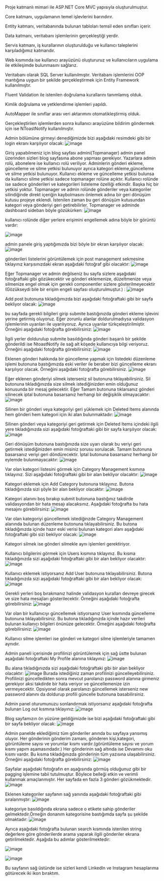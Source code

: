 Proje katmanlı mimari ile ASP.NET Core MVC yapısıyla oluşturulmuştur.

Core katmanı, uygulamanın temel işlevlerini barındırır.

Entity katmanı, veritabanında bulunan tabloları temsil eden sınıfları içerir.

Data katmanı, veritabanı işlemlerinin gerçekleştiği yerdir.

Servis katmanı, iş kurallarının oluşturulduğu ve kullanıcı taleplerini karşıladığımız katmandır.

Web kısmında ise kullanıcı arayüzünü oluştururuz ve kullanıcıların uygulama ile etkileşimde
bulunmasını sağlarız.

Veritabanı olarak SQL Server kullanılmıştır.
Veritabanı işlemlerini OOP mantığına uygun bir şekilde gerçekleştirmek için Entity Framework kullanılmıştır.

Fluent Validation ile istenilen doğrulama kurallarını tanımlamış olduk.

Kimlik doğrulama ve yetklendirme işlemleri yapıldı.

AutoMapper ile sınıflar arası veri aktarımını otomatikleştirmiş olduk.

Gerçekleştirilen işlemlerden sonra kullanıcı arayüzüne bildirim göndermek için ise NToastNotify kullanılmıştır.

Admin bölümüne girmeyi denediğimizde bizi aşağıdaki resimdeki gibi bir login ekranı karşılıyor olacak:
![image](https://github.com/Seyfettin-Narman/Blog_Project_CodeForge/assets/105067376/5afdab9a-aa6f-462d-979e-99ef404ad4e7)


Giriş yapabilmeniz için blog sayfası admini(Topmanager) admin panel üzerinden sizleri blog sayfasına abone yapması gerekiyor.
Yazarlara admin rolü, abonelere ise kullanıcı rolü veriliyor. Adminlerin gönderi ekleme, güncelleme ve silme yetkisi bulunuyor ayrıca kategori ekleme,güncelleme ve silme yetkisi bulunuyor. Kullanıcı ekleme ve güncelleme
yetkisi bulunsa da kullanıcı silme yetkisi sadece topmanager rolüne açıktır. Kullanıcı rolünde ise sadece gönderileri ve kategorileri listeleme özelliği etkindir. Başka hiç bir yetkisi yoktur. Topmanager ve admin rolünde 
gönderiler veya kategoriler silindiğinde direkt içeriğin kaybolmasını önlemek adına bir geri dönüşüm kutusu projeye eklendi. İstenilen zaman bu geri dönüşüm kutusundan kategori veya gönderiyi geri getirebilirler.
Topmanager ve adminde dashboard sidebarı böyle gözükürken: 
![image](https://github.com/Seyfettin-Narman/Blog_Project_CodeForge/assets/105067376/bd7fb617-7181-4c65-a86e-4c5943cf7f35)

kullanıcı rolünde diğer yerlere erişimini engellemek adına böyle bir görüntü vardır: 

![image](https://github.com/Seyfettin-Narman/Blog_Project_CodeForge/assets/105067376/bff7d5db-809e-43d7-8644-1bd0104c54de)

admin panele giriş yaptığımızda bizi böyle bir ekran karşılıyor olacak: 
![image](https://github.com/Seyfettin-Narman/Blog_Project_CodeForge/assets/105067376/9ec47f9b-238b-4c74-b7a4-ff613748ff52)

gönderileri listelerini görüntülemek için post management sekmesine tıklayınız karşısınızdaki ekran aşağıdaki fotoğraf gibi olacaktır:
![image](https://github.com/Seyfettin-Narman/Blog_Project_CodeForge/assets/105067376/87a40b26-e84f-475b-98ae-2193b08bcb69)

Eğer Topmanager ve admin değilseniz bu sayfa sizlere aşağıdaki fotoğraftaki gibi gözükecektir ve gönderi eklemenize, düzeltmenize veya silmenize engel olmak için gerekli componentler sizlere gösterilmeyecektir
(Gözükseydi bile bir erişim engeli sayfası oluşturulmuştur.) :
![image](https://github.com/Seyfettin-Narman/Blog_Project_CodeForge/assets/105067376/b29cdd5f-3277-4c62-8bbb-8a11bb5f6a49)

Add post butonuna tıkladığımızda bizi aşağıdaki fotoğraftaki gibi bir sayfa bekliyor olacak:
![image](https://github.com/Seyfettin-Narman/Blog_Project_CodeForge/assets/105067376/d7421b9f-067f-4bf8-977e-2e1354239abf)

bu sayfada gerekli bilgileri girip submite bastığınızda gönderi ekleme işlevini yerine getirmiş oluyoruz. Eğer zorunlu alanlar doldurulmadıysa validasyon işlemlerinin uyarıları ile uyarılıyoruz.
Ayrıca uyarılar türkçeleştirilmiştir. Örneğini aşağıdaki fotoğrafta görebilirsiniz:
![image](https://github.com/Seyfettin-Narman/Blog_Project_CodeForge/assets/105067376/b5f6741f-1e91-4367-aff4-d08d3fc57acb)

İlgili yerler doldurulup submite basıldığında gönderi başarılı bir şekilde gönderildi ise NtoastNotify ile sağ alt köşede kullanıcıya bilgi veriyoruz. Örneğini aşağıdaki fotoğrafta görebilirsiniz:
![image](https://github.com/Seyfettin-Narman/Blog_Project_CodeForge/assets/105067376/ec6f8480-6345-467a-bcb5-e1ab30fa8014)

Eklenen gönderi hakkında bir güncelleme yapmak için listedeki düzenleme işlemi butonuna bastığımızda eski veriler ile beraber bizi güncelleme ekranı karşılıyor olacak. Örneğini aşağıdaki fotoğrafta görebilirsiniz.
![image](https://github.com/Seyfettin-Narman/Blog_Project_CodeForge/assets/105067376/8d8f8ddb-92fc-45be-ab62-d5e9cdc42540)

Eğer eklenen gönderiyi silmek isterseniz sil butonuna tıklayabilirsiniz. Sil butonuna tıkladığınızda size silmek istediğinizden emin olduğunuz konusunda bir mesaj gelecektir. Eğer Tamam butonuna tıklarsanız
gönderi silinecek iptal butonuna basarsanız herhangi bir değişiklik olmayacaktır:
![image](https://github.com/Seyfettin-Narman/Blog_Project_CodeForge/assets/105067376/8e74138c-c68f-4ee8-9e0b-e0ec4b449215)

Silinen bir gönderi veya kategoriyi geri yüklemek için Deleted Items alanında hem gönderi hem kategori için iki alan bulunmaktadır:
![image](https://github.com/Seyfettin-Narman/Blog_Project_CodeForge/assets/105067376/36ff9930-7222-4fe2-8d31-ff8aa85c3354)

Silinen gönderi veya kategoriyi geri getirmek için Deleted Items içindeki ilgili yere tıkladığınızda sizi aşağıdaki fotoğraftaki gibi bir sayfa karşılıyor olacak: 
![image](https://github.com/Seyfettin-Narman/Blog_Project_CodeForge/assets/105067376/58d0166a-60e4-42b7-9cbb-bfc51bf4b157)

Geri dönüşüm butonuna bastığınızda size uyarı olarak bu veriyi geri getirmek istediğinizden emin misiniz sorusu sorulacak. Tamam butonuna basarsanız veriyi geri döndürecektir. İptal butonuna basarsanız herhangi bir
eylemde bulunmayacaktır:
![image](https://github.com/Seyfettin-Narman/Blog_Project_CodeForge/assets/105067376/34bd7182-6c67-4e01-a073-f8bc8bc7d129)

Var olan kategori listesini görmek için Category Management kısmına tıklayınız. Sizi aşağıdaki fotoğraftaki gibi bir alan bekliyor olacaktır:
![image](https://github.com/Seyfettin-Narman/Blog_Project_CodeForge/assets/105067376/61fb8bfb-498a-4724-b1bf-84a7c3103ee7)

Kategori eklemek için Add Category butonuna tıklayınız. Butona tıkladığınızda sizi şöyle bir alan bekliyor olacaktır:
![image](https://github.com/Seyfettin-Narman/Blog_Project_CodeForge/assets/105067376/3e86425f-ce96-42a7-adaa-1695e6861619)

Kategori alanını boş bırakıp submit butonuna bastığınız takdirde validasyondan bir hata mesajı alacaksınız. Aşağıdaki fotoğrafta bu hata mesajını görebilirsiniz:
![image](https://github.com/Seyfettin-Narman/Blog_Project_CodeForge/assets/105067376/948518b6-ea9b-47a4-accd-85a5c8a5a3a6)

Var olan kategoriyi güncellemek istediğinzde Category Management alanında bulunan düzenleme butonuna tıklayabilirsiniz. Bu butona tıkladığınızda içinde hazır eski verisi bulunan kategori alanı
aşağıdaki fotoğraftaki gibi sizi bekliyor olacak:
![image](https://github.com/Seyfettin-Narman/Blog_Project_CodeForge/assets/105067376/e3c616d9-8548-45ae-8a5a-22fe504590e4)

Kategori silmek ise gönderi silmekle aynı işlemleri gerektiriyor.

Kullanıcı bilgilerini görmek için Users kısmına tıklayınız. Bu kısma tıkladığınızda sizi aşağıdaki fotoğraftaki gibi bir alan bekliyor olacaktır:
![image](https://github.com/Seyfettin-Narman/Blog_Project_CodeForge/assets/105067376/01f2ebb7-29d4-4ca7-b898-81a5444bc5fb)

Kullanıcı eklemek istiyorsanız Add User butonuna tıklayabilirsiniz. Butona tıkladığınızda sizi aşağıdaki fotoğraftaki gibi bir alan bekliyor olacak:
![image](https://github.com/Seyfettin-Narman/Blog_Project_CodeForge/assets/105067376/e5dc7e15-46d3-4b8b-b163-b4f0b65b8201)

Gerekli yerleri boş bırakmanız halinde validasyon kuralları devreye girecek ve size hata mesajları gösterilecektir. Örneğini aşağıdaki fotoğrafta görebilirsiniz:
![image](https://github.com/Seyfettin-Narman/Blog_Project_CodeForge/assets/105067376/b426d380-5a30-4999-bff7-5629e43cc105)

Var olan bir kullanıcıyı güncellemek istiyorsanız User kısmında güncelleme butonuna tıklayabilirsiniz. Bu butona tıkladığınızda içinde hazır verileri bulunan kullanıcı bilgileri önünüze gelecektir.
Örneğini aşağıdaki fotoğrafta görebilirsiniz:
![image](https://github.com/Seyfettin-Narman/Blog_Project_CodeForge/assets/105067376/5474f8bf-24e7-4120-bb8f-78b9251aa76f)

Kullanıcı silme işlemleri ise gönderi ve kategori silme işlemleriyle tamamen aynıdır.

Admin paneli içerisinde profilinizi görüntülemek için sağ üstte bulunan aşağıdaki fotoğraftaki My Profile alanına tıklayınız:
![image](https://github.com/Seyfettin-Narman/Blog_Project_CodeForge/assets/105067376/5e817716-f67e-46cb-8f80-c6dee456c096)

Bu alana tıkladığınızda sizi aşağıdaki fotoğraftaki gibi bir alan bekliyor olacaktır:
![image](https://github.com/Seyfettin-Narman/Blog_Project_CodeForge/assets/105067376/5e9a8e8b-1cbd-4132-8d57-519812454362)
Burada istediğiniz zaman profilinizi güncelleyebilirsiniz. Profilinizi güncelledikten sonra mevcut parolanızı password alanına girmeniz gerekiyor aksi takdirde bir hata veriyor ve güncellemenize izin vermeyecektir.
Opsiyonel olarak parolanızı güncellemek isterseniz new password alanını da doldurup profili güncelle butonuna basabilirsiniz.

Admin panel oturumunuzu sonlandırmak istiyorsanız aşağıdaki fotoğrafta bulunan Log out kısmına tıklayınız:
![image](https://github.com/Seyfettin-Narman/Blog_Project_CodeForge/assets/105067376/81b3575b-9095-485b-b6d1-1f36e16bfb89)

Blog sayfamızın ön yüzüne geldiğimizde ise bizi aşağıdaki fotoğraftaki gibi bir sayfa bekliyor olacak:
![image](https://github.com/Seyfettin-Narman/Blog_Project_CodeForge/assets/105067376/33743a11-efed-4b7a-a297-b55fa605bf85)

Admin panelde eklediğimiz tüm gönderiler anında bu sayfaya yansımış oluyor. Her gönderinin gönderim zamanı, gönderen kişi,kategori, görüntüleme sayısı ve yorumlar kısmı vardır.(görüntüleme sayısı ve yorum kısmı yapım aşamasındadır.)
Her gönderinin sağ altında ise Devamını oku kısmı vardır. Bu kısma tıkladığınızda gönderinin tüm yazısına ulaşabilirsiniz. Örneğini aşağıdaki fotoğrafta görebilirsiniz:
![image](https://github.com/Seyfettin-Narman/Blog_Project_CodeForge/assets/105067376/7872647e-e83d-4f43-b29a-226c34239393)

Sayfalar aşağıdaki fotoğrafın en aşağısında görmüş olduğunuz gibi bir pagging işlemine tabii tutulmuştur. Böylece belleği etkin ve verimli kullanmak amaçlanmıştır. Her sayfada en fazla 3 gönderi gözükmektedir.
![image](https://github.com/Seyfettin-Narman/Blog_Project_CodeForge/assets/105067376/666218a3-3777-496a-aa89-60cfa29ad8a6)

Eklenen kategoriler sayfanın sağ yanında aşağıdaki fotoğraftaki gibi sıralanmıştır:
![image](https://github.com/Seyfettin-Narman/Blog_Project_CodeForge/assets/105067376/ef0649f7-ae30-43c5-9184-482794b28f09)

kategoriye basıldığında ekrana sadece o etikete sahip gönderiler gelmektedir.Örneğin donanım kategorisine bastığımda sayfa şu şekilde olmaktadır:
![image](https://github.com/Seyfettin-Narman/Blog_Project_CodeForge/assets/105067376/88aa325e-a155-42d2-a0a0-ad5b81f1aa07)

Ayrıca aşağıdaki fotoğrafta bulunan search kısmında istenilen string değerlere göre gönderilerde arama yaparak ilgili gönderiler ekrana getirilmektedir. Aşağıda bu adımlar gösterilmektedir:

![image](https://github.com/Seyfettin-Narman/Blog_Project_CodeForge/assets/105067376/eabb84c5-1a01-49bd-af4b-17309013ea88)

![image](https://github.com/Seyfettin-Narman/Blog_Project_CodeForge/assets/105067376/94d2c564-cd5f-4fe9-bd92-f36745fc4cea)

Bu sayfanın sağ üstünde ise sizleri kendi LinkedIn ve Instagram hesaplarıma götürecek iki ikon bıraktım.


















































